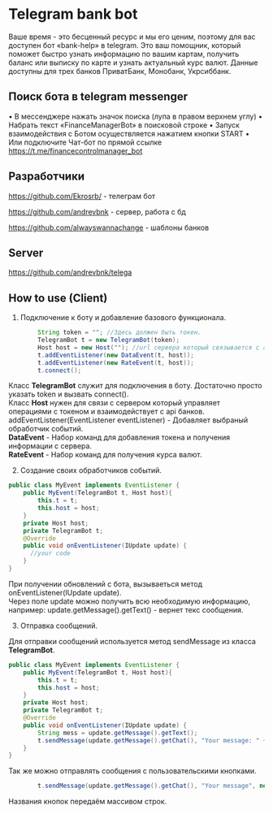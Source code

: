 # Telegram bank bot

Ваше время - это бесценный ресурс и мы его ценим, поэтому для вас доступен бот «bank-help» в telegram. Это ваш помощник, который поможет быстро узнать информацию по вашим картам, получить баланс или выписку по карте и узнать актуальный курс валют. Данные доступны для трех банков ПриватБанк, Монобанк, Укрсиббанк.
## Поиск бота в telegram messenger

•  В мессенджере нажать значок поиска (лупа в правом верхнем углу)
•  Набрать текст «FinanceManagerBot» в поисковой строке
•  Запуск взаимодействия с Ботом осуществляется нажатием кнопки START
•  Или подключите Чат-бот по прямой ссылке https://t.me/financecontrolmanager_bot

## Разработчики
https://github.com/Ekrosrb/ - телеграм бот

https://github.com/andrevbnk - сервер, работа с бд

https://github.com/alwayswannachange - шаблоны банков


## Server
https://github.com/andrevbnk/telega


## How to use (Client)

1. Подключение к боту и добавление базового функционала.

```java
        String token = ""; //Здесь должен быть токен.
        TelegramBot t = new TelegramBot(token);
        Host host = new Host(""); //url сервера который связывается с api банков.
        t.addEventListener(new DataEvent(t, host));
        t.addEventListener(new RateEvent(t, host));
        t.connect();
```

Класс **TelegramBot** служит для подключения в боту. Достаточно просто указать token и вызвать connect().  
Класс **Host** нужен для связи с сервером который управляет операциями с токеном и взаимодействует с api банков.  
addEventListener(EventListener eventListener) - Добавляет выбраный обработчик событий.   
**DataEvent** - Набор команд для добавления токена и получения информации с сервера.  
**RateEvent** - Набор команд для получения курса валют.  

2. Создание своих обработчиков событий.

```java
public class MyEvent implements EventListener {
    public MyEvent(TelegramBot t, Host host){
        this.t = t;
        this.host = host;
    }
    private Host host;
    private TelegramBot t;
    @Override
    public void onEventListener(IUpdate update) {
      //your code
    }
}
```
При получении обновлений с бота, вызываеться метод onEventListener(IUpdate update).  
Через поле update можно получить всю необходимую информацию, например: update.getMessage().getText() - вернет текс сообщения.

3. Отправка сообщений.

Для отправки сообщений используется метод sendMessage из класса **TelegramBot**.  
```java
public class MyEvent implements EventListener {
    public MyEvent(TelegramBot t, Host host){
        this.t = t;
        this.host = host;
    }
    private Host host;
    private TelegramBot t;
    @Override
    public void onEventListener(IUpdate update) {
        String mess = update.getMessage().getText();
        t.sendMessage(update.getMessage().getChat(), "Your message: " + mess);
    }
}
```
Так же можно отправлять сообщения с пользовательскими кнопками.
```java
        t.sendMessage(update.getMessage().getChat(), "Your message", new String[]{"button1", "button2", "button3"});
```
Названия кнопок передаём массивом строк.
